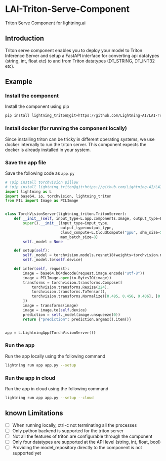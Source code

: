 # LAI-Triton-Serve-Component

Triton Serve Component for lightning.ai

## Introduction

Triton serve component enables you to deploy your model to Triton Inference Server and setup a FastAPI interface
for converting api datatypes (string, int, float etc) to and from Triton datatypes (DT_STRING, DT_INT32 etc).

## Example

### Install the component

Install the component using pip

```bash
pip install lightning_triton@git+https://github.com/Lightning-AI/LAI-Triton-Serve-Component.git
```

### Install docker (for running the component locally)

Since installing triton can be tricky in different operating systems, we use docker internally to run
the triton server. This component expects the docker is already installed in your system.

### Save the app file

Save the following code as `app.py`

```python
# !pip install torchvision pillow
# !pip install lightning_triton@git+https://github.com/Lightning-AI/LAI-Triton-Serve-Component.git
import lightning as L
import base64, io, torchvision, lightning_triton
from PIL import Image as PILImage


class TorchVisionServer(lightning_triton.TritonServer):
    def __init__(self, input_type=L.app.components.Image, output_type=L.app.components.Number):
        super().__init__(input_type=input_type,
                         output_type=output_type,
                         cloud_compute=L.CloudCompute("gpu", shm_size=512),
                         max_batch_size=8)
        self._model = None

    def setup(self):
        self._model = torchvision.models.resnet18(weights=torchvision.models.ResNet18_Weights.DEFAULT)
        self._model.to(self.device)

    def infer(self, request):
        image = base64.b64decode(request.image.encode("utf-8"))
        image = PILImage.open(io.BytesIO(image))
        transforms = torchvision.transforms.Compose([
            torchvision.transforms.Resize(224),
            torchvision.transforms.ToTensor(),
            torchvision.transforms.Normalize([0.485, 0.456, 0.406], [0.229, 0.224, 0.225])
        ])
        image = transforms(image)
        image = image.to(self.device)
        prediction = self._model(image.unsqueeze(0))
        return {"prediction": prediction.argmax().item()}


app = L.LightningApp(TorchVisionServer())
```

### Run the app

Run the app locally using the following command

```bash
lightning run app app.py --setup
```

### Run the app in cloud

Run the app in cloud using the following command

```bash
lightning run app app.py --setup --cloud
```

## known Limitations

- [ ] When running locally, ctrl-c not terminating all the processes
- [ ] Only python backend is supported for the triton server
- [ ] Not all the features of triton are configurable through the component
- [ ] Only four datatypes are supported at the API level (string, int, float, bool)
- [ ] Providing the model_repository directly to the component is not supported yet
